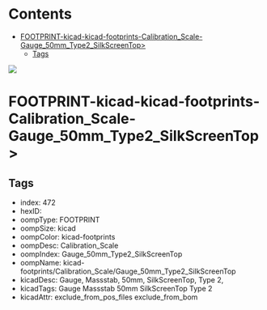 



Contents
========

* [FOOTPRINT-kicad-kicad-footprints-Calibration_Scale-Gauge_50mm_Type2_SilkScreenTop>](#footprint-kicad-kicad-footprints-calibration_scale-gauge_50mm_type2_silkscreentop)
	* [Tags](#tags)
  
![][im]
# FOOTPRINT-kicad-kicad-footprints-Calibration_Scale-Gauge_50mm_Type2_SilkScreenTop>

## Tags

- index: 472
- hexID: 
- oompType: FOOTPRINT
- oompSize: kicad
- oompColor: kicad-footprints
- oompDesc: Calibration_Scale
- oompIndex: Gauge_50mm_Type2_SilkScreenTop
- oompName: kicad-footprints/Calibration_Scale/Gauge_50mm_Type2_SilkScreenTop
- kicadDesc: Gauge, Massstab, 50mm, SilkScreenTop, Type 2,
- kicadTags: Gauge Massstab 50mm SilkScreenTop Type 2
- kicadAttr: exclude_from_pos_files exclude_from_bom



[im]: image.png
